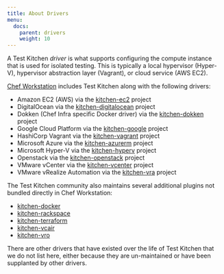 ```yaml
---
title: About Drivers
menu:
  docs:
    parent: drivers
    weight: 10
---
```


A Test Kitchen *driver* is what supports configuring the compute instance that is used for isolated testing. This is typically a local hypervisor (Hyper-V), hypervisor abstraction layer (Vagrant), or cloud service (AWS EC2).

[Chef Workstation](https://community.chef.io/tools/chef-workstation) includes Test Kitchen along with the following drivers:

- Amazon EC2 (AWS) via the [kitchen-ec2](https://github.com/test-kitchen/kitchen-ec2) project
- DigitalOcean via the [kitchen-digitalocean](https://github.com/test-kitchen/kitchen-digitalocean) project
- Dokken (Chef Infra specific Docker driver) via the [kitchen-dokken](https://github.com/test-kitchen/kitchen-dokken) project
- Google Cloud Platform via the [kitchen-google](https://github.com/test-kitchen/kitchen-google) project
- HashiCorp Vagrant via the [kitchen-vagrant](https://github.com/test-kitchen/kitchen-vagrant) project
- Microsoft Azure via the [kitchen-azurerm](https://github.com/test-kitchen/kitchen-azurerm) project
- Microsoft Hyper-V via the [kitchen-hyperv](https://github.com/test-kitchen/kitchen-hyperv) project
- Openstack via the [kitchen-openstack](https://github.com/test-kitchen/kitchen-openstack) project
- VMware vCenter via the [kitchen-vcenter](https://github.com/chef/kitchen-vcenter) project
- VMware vRealize Automation via the [kitchen-vra](https://github.com/test-kitchen/kitchen-vra) project

The Test Kitchen community also maintains several additional plugins not bundled directly in Chef Workstation:

- [kitchen-docker](https://github.com/test-kitchen/kitchen-docker)
- [kitchen-rackspace](https://github.com/test-kitchen/kitchen-rackspace)
- [kitchen-terraform](https://github.com/newcontext-oss/kitchen-terraform)
- [kitchen-vcair](https://github.com/test-kitchen/kitchen-vcair)
- [kitchen-vro](https://github.com/test-kitchen/kitchen-vro)

There are other drivers that have existed over the life of Test Kitchen that we do not list here, either because they are un-maintained or have been supplanted by other drivers.
